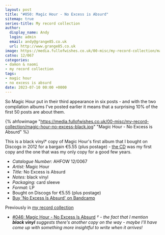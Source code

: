 ```yaml
---
layout: post
title: "#050: Magic Hour - No Excess is Absurd"
sitemap: true
series-title: My record collection
author:
  display_name: Andy
  login: admin
  email: andy@grange85.co.uk
  url: http://www.grange85.co.uk
image: https://media.fullofwishes.co.uk/00-misc/my-record-collection/magic-hour-no-excess-black.jpg
catno: 12/067
categories:
- damon & naomi
- my record collection
tags:
- magic hour
- no excess is absurd
date: 2023-07-10 00:00 +0000
---
```

So Magic Hour put in their third appearance in six posts - and with the two compilation albums I've posted earlier it means that a surprising 10% of the first 50 posts are about them.

{% ahfowimage "https://media.fullofwishes.co.uk/00-misc/my-record-collection/magic-hour-no-excess-black.jpg" "Magic Hour - No Excess is Absurd" %}

This is a black vinyl&dagger; copy of Magic Hour's first album that I bought on Discogs in 2012 for a bargain €5.55 (plus postage) - [the CD](/2023/06/26/my-record-collection-046-magic-hour-no-excess-is-absurd/) was my first copy and the one that was my only copy for a good few years. 

 - *Catalogue Number:* AHFOW 12/0067
 - *Artist:* Magic Hour
 - *Title:* No Excess is Absurd
 - *Notes:* black vinyl
 - *Packaging:* card sleeve
 - *Format:* LP
 - Bought on Discogs for €5.55 (plus postage)
 - [Buy 'No Excess Is Absurd' on Bandcamp](https://magic-hour.bandcamp.com/album/no-excess-is-absurd)

 Previously in [my record collection](/category/my-record-collection)
  - [#046: Magic Hour - No Excess Is Absurd](/2023/06/26/my-record-collection-046-magic-hour-no-excess-is-absurd/)
 _&dagger; - the fact that I mention **black vinyl** suggests there's another copy on the way - maybe I'll have come up with something more insightful to write when it arrives!_
